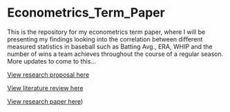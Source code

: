 # Econometrics_Term_Paper
This is the repository for my econometrics term paper, where I will be presenting my findings looking into the correlation between different measured statistics in baseball such as Batting Avg., ERA, WHIP and the number of wins a team achieves throughout the course of a regular season. More updates to come to this...

[View research proposal here](https://docs.google.com/document/d/12pGga_O-WvPBKstBQVDjri_96II5XInZ_sue5lgJpsM/edit?tab=t.0)

[View literature review here](https://docs.google.com/document/d/1buBdL1Jg8bj1iPYdw7X7_PTVxzqBnAE6BVyP4HCRSfY/edit)

[View research paper here](https://docs.google.com/document/d/19WgvyXTLh12cIj5BRF9lNygAvnY5JOZHZ4CnXSGS_eM/edit?tab=t.0))
